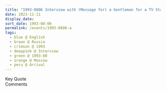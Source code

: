 ```yaml
---
title: "1993-0806 Interview with (Message for) a Gentleman for a TV Station, On Arrival, Airport, Moscow, Russia"
date: 2023-11-11
display_date: 
sort_date: 1993-08-06
permalink: /events/1993-0806-a
tags:
  - blue @ English
  - brown @ Russia
  - crimson @ 1993
  - deeppink @ Interview
  - green @ 1993-08
  - orange @ Moscow
  - peru @ Arrival
---
```


<wave-list>
  <list-title color="green" width="75">Key Quote</list-title>
  <list-item color="BlanchedAlmond"  width="200"></list-item>
  <list-item color="Lavender"></list-item>
  <list-item color="BlanchedAlmond"></list-item>
</wave-list>

<br>

<wave-list>
  <list-title color="green" width="75">Comments</list-title>
  <list-item color="BlanchedAlmond"  width="200"></list-item>
  <list-item color="Lavender"></list-item>
  <list-item color="BlanchedAlmond"></list-item>
</wave-list>
